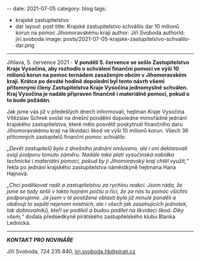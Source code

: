 --
date: 2021-07-05
category: blog
tags:
 - krajské zastupitelstvo
 - dar
layout: post
title: Krajské zastupitelstvo schválilo dar 10 milionů korun na pomoc Jihomoravskému kraji
author: Jiří Svoboda
authorId: jiri.svoboda
image: posts/2021-07-05-krajske-zastupitelstvo-schvalilo-dar.png
---

Jihlava, 5. července 2021 - **V pondělí 5. července se sešlo Zastupitelstvo Kraje Vysočina, aby rozhodlo o schválení finanční pomoci ve výši 10 milionů korun na pomoc tornádem zasaženým obcím v Jihomoravském kraji. Krátce po deváté hodině dopolední byl tento návrh všemi přítomnými členy Zastupitelstva Kraje Vysočina jednomyslně schválen. Kraj Vysočina je nadále připraven finančně i materiálně pomoci, pokud o to bude požádán.**

Jak jsme vás již v předešlých dnech informovali, hejtman Kraje Vysočina Vítězslav Schrek svolal na dnešní pondělní dopoledne mimořádné jednání krajského zastupitelstva, které mělo posvětit poskytnutí finančního daru Jihomoravskému kraji na likvidaci škod ve výši 10 milionů korun. Všech 36 přítomných zastupitelů finanční pomoc schválilo.

*„Devět zastupitelů bylo z dnešního jednání omluveno, ale i oni deklarovali svoji podporu tomuto záměru. Nadále také platí vysočinská nabídka technické i materiální pomoci, pokud by ji Jihomoravský kraj chtěl využít,“* řekla po jednání krajského zastupitelstva náměstkyně hejtmana Hana Hajnová.

*„Chci poděkovat radě a zastupitelstvu za rychlou reakci. Jsem ráda, že jsme se tady sešli v takto hojném počtu a říci, že za nás tu pomoc všichni podporujeme. Já jsem v té postižené oblasti byla již minulé pondělí a obdivuji to sepětí nejenom místních, ale i všech jak zasahujících jednotek, tak dobrovolníků, kteří se podíleli a budou podílet na likvidaci škod. Díky všem,“* dodala předsedkyně pirátského zastupitelského klubu Blanka Lednická.


---

***KONTAKT PRO NOVINÁŘE*** 

Jiří Svoboda, 724 235 840, <jiri.svoboda.hb@pirati.cz>
